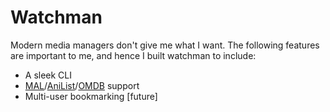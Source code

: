 # Watchman

Modern media managers don't give me what I want. The following features are important to me, and hence I built watchman to include:
* A sleek CLI
* [MAL](https://myanimelist.net/)/[AniList](https://anilist.co/)/[OMDB](http://www.omdbapi.com/) support
* Multi-user bookmarking [future]

